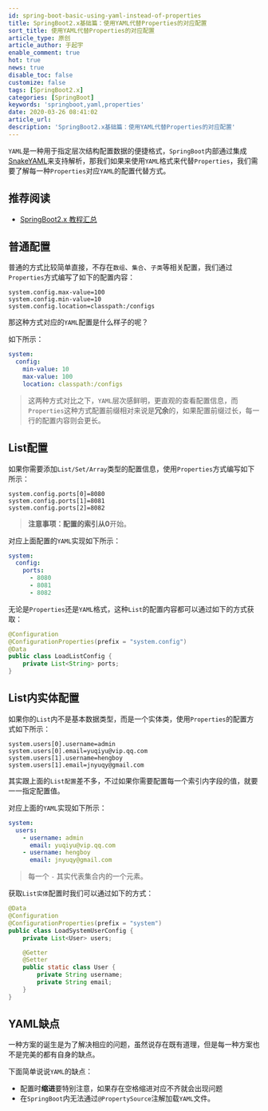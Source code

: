 ```yaml
---
id: spring-boot-basic-using-yaml-instead-of-properties
title: SpringBoot2.x基础篇：使用YAML代替Properties的对应配置
sort_title: 使用YAML代替Properties的对应配置
article_type: 原创
article_author: 于起宇
enable_comment: true
hot: true
news: true
disable_toc: false
customize: false
tags: [SpringBoot2.x]
categories: [SpringBoot]
keywords: 'springboot,yaml,properties'
date: 2020-03-26 08:41:02
article_url:
description: 'SpringBoot2.x基础篇：使用YAML代替Properties的对应配置'
---
```


`YAML`是一种用于指定层次结构配置数据的便捷格式，`SpringBoot`内部通过集成[SnakeYAML](https://bitbucket.org/asomov/snakeyaml)来支持解析，那我们如果来使用`YAML`格式来代替`Properties`，我们需要了解每一种`Properties`对应`YAML`的配置代替方式。
<!--more-->
## 推荐阅读
- [SpringBoot2.x 教程汇总](http://blog.minbox.org/spring-boot-2-x-articles.html)

## 普通配置

普通的方式比较简单直接，不存在`数组`、`集合`、`子类`等相关配置，我们通过`Properties`方式编写了如下的配置内容：

```properties
system.config.max-value=100
system.config.min-value=10
system.config.location=classpath:/configs
```

那这种方式对应的`YAML`配置是什么样子的呢？

如下所示：

```yaml
system:
  config:
    min-value: 10
    max-value: 100
    location: classpath:/configs
```

> 这两种方式对比之下，`YAML`层次感鲜明，更直观的查看配置信息，而`Properties`这种方式配置前缀相对来说是**冗余**的，如果配置前缀过长，每一行的配置内容则会更长。

## List配置

如果你需要添加`List/Set/Array`类型的配置信息，使用`Properties`方式编写如下所示：

```properties
system.config.ports[0]=8080
system.config.ports[1]=8081
system.config.ports[2]=8082
```

> **注意事项：**配置的索引从**0**开始。

对应上面配置的`YAML`实现如下所示：

```yaml
system:
  config:
    ports:
      - 8080
      - 8081
      - 8082
```

无论是`Properties`还是`YAML`格式，这种`List`的配置内容都可以通过如下的方式获取：

```java
@Configuration
@ConfigurationProperties(prefix = "system.config")
@Data
public class LoadListConfig {
    private List<String> ports;
}
```



## List内实体配置

如果你的`List`内不是基本数据类型，而是一个实体类，使用`Properties`的配置方式如下所示：

```properties
system.users[0].username=admin
system.users[0].email=yuqiyu@vip.qq.com
system.users[1].username=hengboy
system.users[1].email=jnyuqy@gmail.com
```

其实跟上面的`List配置`差不多，不过如果你需要配置每一个索引内字段的值，就要一一指定配置值。

对应上面的`YAML`实现如下所示：

```yaml
system:
  users:
    - username: admin
      email: yuqiyu@vip.qq.com
    - username: hengboy
      email: jnyuqy@gmail.com
```

> 每一个 `-` 其实代表集合内的一个元素。

获取`List实体`配置时我们可以通过如下的方式：

```java
@Data
@Configuration
@ConfigurationProperties(prefix = "system")
public class LoadSystemUserConfig {
    private List<User> users;

    @Getter
    @Setter
    public static class User {
        private String username;
        private String email;
    }
}
```



## YAML缺点

一种方案的诞生是为了解决相应的问题，虽然说存在既有道理，但是每一种方案也不是完美的都有自身的缺点。

下面简单说说`YAML`的缺点：

- 配置时**缩进**要特别注意，如果存在空格缩进对应不齐就会出现问题
- 在`SpringBoot`内无法通过`@PropertySource`注解加载`YAML`文件。